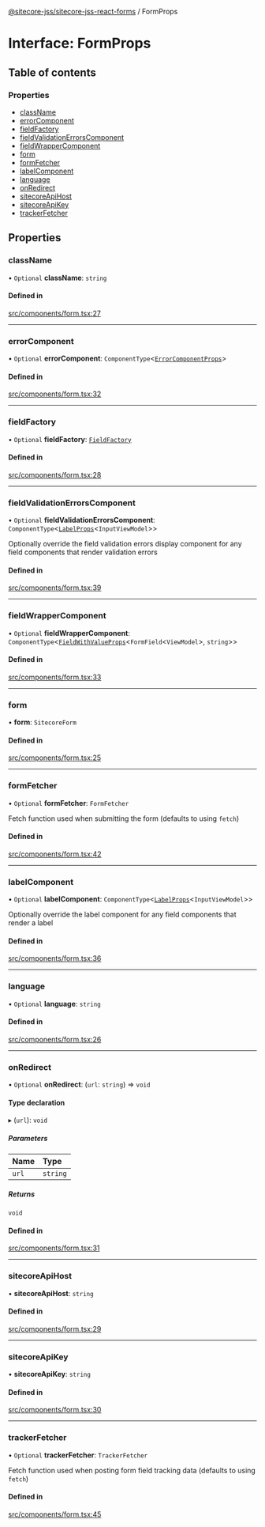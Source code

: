 [@sitecore-jss/sitecore-jss-react-forms](../README.md) / FormProps

# Interface: FormProps

## Table of contents

### Properties

- [className](FormProps.md#classname)
- [errorComponent](FormProps.md#errorcomponent)
- [fieldFactory](FormProps.md#fieldfactory)
- [fieldValidationErrorsComponent](FormProps.md#fieldvalidationerrorscomponent)
- [fieldWrapperComponent](FormProps.md#fieldwrappercomponent)
- [form](FormProps.md#form)
- [formFetcher](FormProps.md#formfetcher)
- [labelComponent](FormProps.md#labelcomponent)
- [language](FormProps.md#language)
- [onRedirect](FormProps.md#onredirect)
- [sitecoreApiHost](FormProps.md#sitecoreapihost)
- [sitecoreApiKey](FormProps.md#sitecoreapikey)
- [trackerFetcher](FormProps.md#trackerfetcher)

## Properties

### className

• `Optional` **className**: `string`

#### Defined in

[src/components/form.tsx:27](https://github.com/Sitecore/jss/blob/a0e4634de/packages/sitecore-jss-react-forms/src/components/form.tsx#L27)

___

### errorComponent

• `Optional` **errorComponent**: `ComponentType`\<[`ErrorComponentProps`](ErrorComponentProps.md)\>

#### Defined in

[src/components/form.tsx:32](https://github.com/Sitecore/jss/blob/a0e4634de/packages/sitecore-jss-react-forms/src/components/form.tsx#L32)

___

### fieldFactory

• `Optional` **fieldFactory**: [`FieldFactory`](../classes/FieldFactory.md)

#### Defined in

[src/components/form.tsx:28](https://github.com/Sitecore/jss/blob/a0e4634de/packages/sitecore-jss-react-forms/src/components/form.tsx#L28)

___

### fieldValidationErrorsComponent

• `Optional` **fieldValidationErrorsComponent**: `ComponentType`\<[`LabelProps`](../README.md#labelprops)\<`InputViewModel`\>\>

Optionally override the field validation errors display component for any field components that render validation errors

#### Defined in

[src/components/form.tsx:39](https://github.com/Sitecore/jss/blob/a0e4634de/packages/sitecore-jss-react-forms/src/components/form.tsx#L39)

___

### fieldWrapperComponent

• `Optional` **fieldWrapperComponent**: `ComponentType`\<[`FieldWithValueProps`](FieldWithValueProps.md)\<`FormField`\<`ViewModel`\>, `string`\>\>

#### Defined in

[src/components/form.tsx:33](https://github.com/Sitecore/jss/blob/a0e4634de/packages/sitecore-jss-react-forms/src/components/form.tsx#L33)

___

### form

• **form**: `SitecoreForm`

#### Defined in

[src/components/form.tsx:25](https://github.com/Sitecore/jss/blob/a0e4634de/packages/sitecore-jss-react-forms/src/components/form.tsx#L25)

___

### formFetcher

• `Optional` **formFetcher**: `FormFetcher`

Fetch function used when submitting the form (defaults to using `fetch`)

#### Defined in

[src/components/form.tsx:42](https://github.com/Sitecore/jss/blob/a0e4634de/packages/sitecore-jss-react-forms/src/components/form.tsx#L42)

___

### labelComponent

• `Optional` **labelComponent**: `ComponentType`\<[`LabelProps`](../README.md#labelprops)\<`InputViewModel`\>\>

Optionally override the label component for any field components that render a label

#### Defined in

[src/components/form.tsx:36](https://github.com/Sitecore/jss/blob/a0e4634de/packages/sitecore-jss-react-forms/src/components/form.tsx#L36)

___

### language

• `Optional` **language**: `string`

#### Defined in

[src/components/form.tsx:26](https://github.com/Sitecore/jss/blob/a0e4634de/packages/sitecore-jss-react-forms/src/components/form.tsx#L26)

___

### onRedirect

• `Optional` **onRedirect**: (`url`: `string`) => `void`

#### Type declaration

▸ (`url`): `void`

##### Parameters

| Name | Type |
| :------ | :------ |
| `url` | `string` |

##### Returns

`void`

#### Defined in

[src/components/form.tsx:31](https://github.com/Sitecore/jss/blob/a0e4634de/packages/sitecore-jss-react-forms/src/components/form.tsx#L31)

___

### sitecoreApiHost

• **sitecoreApiHost**: `string`

#### Defined in

[src/components/form.tsx:29](https://github.com/Sitecore/jss/blob/a0e4634de/packages/sitecore-jss-react-forms/src/components/form.tsx#L29)

___

### sitecoreApiKey

• **sitecoreApiKey**: `string`

#### Defined in

[src/components/form.tsx:30](https://github.com/Sitecore/jss/blob/a0e4634de/packages/sitecore-jss-react-forms/src/components/form.tsx#L30)

___

### trackerFetcher

• `Optional` **trackerFetcher**: `TrackerFetcher`

Fetch function used when posting form field tracking data (defaults to using `fetch`)

#### Defined in

[src/components/form.tsx:45](https://github.com/Sitecore/jss/blob/a0e4634de/packages/sitecore-jss-react-forms/src/components/form.tsx#L45)
